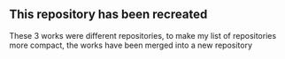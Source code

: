 ## This repository has been recreated  
These 3 works were different repositories, to make my list of repositories more compact, the works have been merged into a new repository